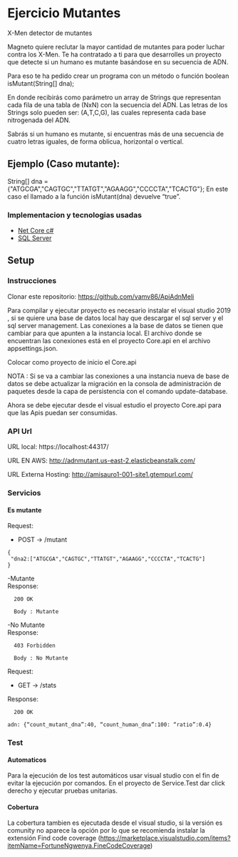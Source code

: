 # Ejercicio Mutantes
X-Men detector de mutantes

 
Magneto quiere reclutar la mayor cantidad de mutantes para poder luchar
contra los X-Men.
Te ha contratado a ti para que desarrolles un proyecto que detecte si un
humano es mutante basándose en su secuencia de ADN.

Para eso te ha pedido crear un programa con un método o función boolean isMutant(String[] dna); 


En donde recibirás como parámetro un array de Strings que representan cada fila de una tabla
de (NxN) con la secuencia del ADN. Las letras de los Strings solo pueden ser: (A,T,C,G), las
cuales representa cada base nitrogenada del ADN.

Sabrás si un humano es mutante, si encuentras más de una secuencia de cuatro letras
iguales, de forma oblicua, horizontal o vertical.

## Ejemplo (Caso mutante):
String[] dna = {"ATGCGA","CAGTGC","TTATGT","AGAAGG","CCCCTA","TCACTG"};
En este caso el llamado a la función isMutant(dna) devuelve “true”.


### Implementacion y tecnologias usadas

- [Net Core c#](https://visualstudio.microsoft.com/es/)
- [SQL Server](https://www.microsoft.com/es-es/sql-server/sql-server-downloads) 

## Setup

### Instrucciones

Clonar este repositorio: https://github.com/vamv86/ApiAdnMeli

Para compilar y ejecutar proyecto es necesario instalar el visual studio 2019 , si se quiere una base de datos local hay que descargar el sql server y el sql server management.
Las conexiones a la base de datos se tienen que cambiar para que apunten a la instancia local.
El archivo donde se encuentran las conexiones está en el proyecto Core.api en el archivo appsettings.json.

Colocar como proyecto de inicio el Core.api

NOTA : Si se va a cambiar las conexiones a una instancia nueva de base de datos se debe actualizar la migración en la consola de administración de paquetes desde la capa de persistencia con el comando update-database.
  
Ahora se debe ejecutar desde el visual estudio el proyecto Core.api para que las Apis puedan ser consumidas.


### API Url

URL local: https://localhost:44317/

URL EN AWS: http://adnmutant.us-east-2.elasticbeanstalk.com/

URL Externa Hosting: http://amisauro1-001-site1.gtempurl.com/


### Servicios
#### Es mutante

Request: 
- POST → /mutant
```
{
 "dna2:["ATGCGA","CAGTGC","TTATGT","AGAAGG","CCCCTA","TCACTG"]
}
```
-Mutante  
Response:

```
  200 OK
```
```
  Body : Mutante
```

-No Mutante  
Response:

```
  403 Forbidden
```

```
  Body : No Mutante
```

 
 Request: 
- GET → /stats 
  
Response:

```
  200 OK
``` 

```
adn: {“count_mutant_dna”:40, “count_human_dna”:100: “ratio”:0.4}
```


### Test

#### Automaticos

Para la ejecución de los test automáticos usar visual studio con el fin de evitar la ejecución por comandos.
En el proyecto de Service.Test dar click derecho y ejecutar pruebas unitarias.


#### Cobertura

La cobertura tambien es ejecutada desde el visual studio, si la versión es comunity no aparece la opción por lo que se recomienda instalar la extensión Find code coverage (https://marketplace.visualstudio.com/items?itemName=FortuneNgwenya.FineCodeCoverage)
